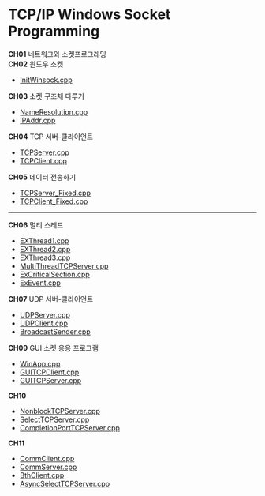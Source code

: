 # TCP/IP Windows Socket Programming

**CH01** 네트워크와 소켓프로그래밍<br>
**CH02** 윈도우 소켓
- [InitWinsock.cpp](https://github.com/waeandway/NetworkProgramming/blob/master/CH02/InitWinsock.cpp) 

**CH03** 소켓 구조체 다루기
- [NameResolution.cpp](https://github.com/waeandway/NetworkProgramming/blob/master/CH03/NameResolution.cpp)
- [IPAddr.cpp](https://github.com/waeandway/NetworkProgramming/blob/master/CH03/IPAddr.cpp)

**CH04** TCP 서버-클라이언트
- [TCPServer.cpp](https://github.com/waeandway/NetworkProgramming/blob/master/CH04/TCPServer.cpp)
- [TCPClient.cpp](https://github.com/waeandway/NetworkProgramming/blob/master/CH04/TCPClient.cpp)

**CH05** 데이터 전송하기
- [TCPServer_Fixed.cpp](https://github.com/waeandway/NetworkProgramming/blob/master/CH05/TCPServer_Fixed.cpp)
- [TCPClient_Fixed.cpp](https://github.com/waeandway/NetworkProgramming/blob/master/CH05/TCPClient_Fixed.cpp)

---

**CH06** 멀티 스레드
- [EXThread1.cpp](https://github.com/waeandway/NetworkProgramming/blob/master/CH06/ExThread1.cpp)
- [EXThread2.cpp](https://github.com/waeandway/NetworkProgramming/blob/master/CH06/ExThread2.cpp)
- [EXThread3.cpp](https://github.com/waeandway/NetworkProgramming/blob/master/CH06/ExThread3.cpp)
- [MultiThreadTCPServer.cpp](https://github.com/waeandway/NetworkProgramming/blob/master/CH06/MultiThreadTCPServer.cpp)
- [ExCriticalSection.cpp](https://github.com/waeandway/NetworkProgramming/blob/master/CH06/ExCriticalSection.cpp)
- [ExEvent.cpp](https://github.com/waeandway/NetworkProgramming/blob/master/CH06/ExEvent.cpp)


**CH07** UDP 서버-클라이언트
- [UDPServer.cpp](https://github.com/waeandway/NetworkProgramming/blob/master/CH07/UDPServer.cpp)
- [UDPClient.cpp](https://github.com/waeandway/NetworkProgramming/blob/master/CH07/UDPClient.cpp)
- [BroadcastSender.cpp](https://github.com/waeandway/NetworkProgramming/blob/master/CH07/BroadcastSender.cpp)

**CH09** GUI 소켓 응용 프로그램
- [WinApp.cpp](https://github.com/waeandway/NetworkProgramming/blob/master/CH09/WinApp.cpp)
- [GUITCPClient.cpp](https://github.com/waeandway/NetworkProgramming/blob/master/CH09/GUITCPClient.cpp)
- [GUITCPServer.cpp](https://github.com/waeandway/NetworkProgramming/blob/master/CH09/GUITCPServer.cpp)

**CH10**
- [NonblockTCPServer.cpp](https://github.com/waeandway/NetworkProgramming/blob/master/CH010/NonblockTCPServer.cpp)
- [SelectTCPServer.cpp](https://github.com/waeandway/NetworkProgramming/blob/master/CH010/SelectTCPServer.cpp)
- [CompletionPortTCPServer.cpp](https://github.com/waeandway/NetworkProgramming/blob/master/CH010/CompletionPortTCPServer.cpp)

**CH11**
- [CommClient.cpp](https://github.com/waeandway/NetworkProgramming/blob/master/CH11/CommClient.cpp)
- [CommServer.cpp](https://github.com/waeandway/NetworkProgramming/blob/master/CH11/CommServer.cpp)
- [BthClient.cpp](https://github.com/waeandway/NetworkProgramming/blob/master/CH11/BthClient.cpp)
- [AsyncSelectTCPServer.cpp](https://github.com/waeandway/NetworkProgramming/blob/master/CH11/AsyncSelectTCPServer.cpp)


